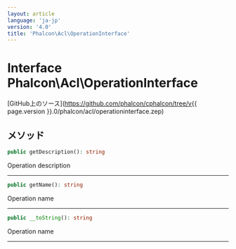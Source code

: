 ```yaml
---
layout: article
language: 'ja-jp'
version: '4.0'
title: 'Phalcon\Acl\OperationInterface'
---
```

# Interface **Phalcon\Acl\OperationInterface**

[GitHub上のソース](https://github.com/phalcon/cphalcon/tree/v{{ page.version }}.0/phalcon/acl/operationinterface.zep)

## メソッド

```php
public getDescription(): string
```

Operation description

* * *

```php
public getName(): string
```

Operation name

* * *

```php
public __toString(): string
```

Operation name

* * *